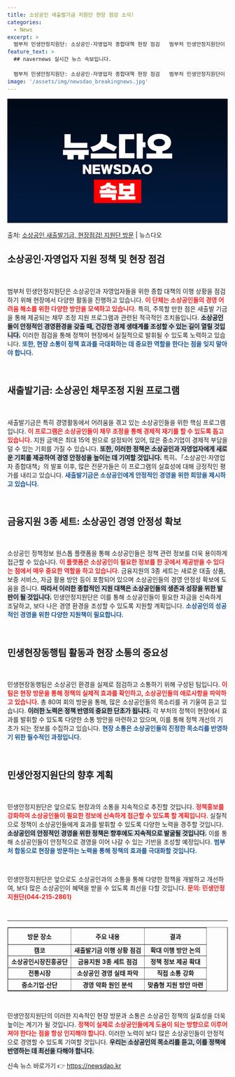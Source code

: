 ```yaml
---
title: 소상공인 새출발기금 지원단 현장 점검 소식!
categories:
  - News
excerpt: >
  범부처 민생안정지원단: 소상공인·자영업자 종합대책 현장 점검   범부처 민생안정지원단이 소상공인 및 자영업자…
feature_text: >
  ## navernews 실시간 뉴스 속보입니다.

  범부처 민생안정지원단: 소상공인·자영업자 종합대책 현장 점검   범부처 민생안정지원단이 소상공인 및 자영업자…
image: '/assets/img/newsdao_breakingnews.jpg'
---
```


![뉴스다오 속보](/assets/img/newsdao_breakingnews.jpg)

<p>출처: <a href="https://newsdao.kr/4828" rel="dofollow">소상공인 새출발기금, 현장점검! 지원단 방문</a> | 뉴스다오</p>

<h2 data-ke-size="size26">소상공인·자영업자 지원 정책 및 현장 점검</h2>

<p data-ke-size="size16">&nbsp;</p>

범부처 민생안정지원단은 소상공인과 자영업자들을 위한 종합 대책의 이행 상황을 점검하기 위해 현장에서 다양한 활동을 진행하고 있습니다. <b><span style="color: #ee2323;">이 단체는 소상공인들의 경영 어려움 해소를 위한 다양한 방안을 모색하고 있습니다.</span></b> 특히, 주목할 만한 점은 새출발 기금을 통해 제공되는 채무 조정 지원 프로그램과 관련된 적극적인 조치들입니다. <b><span style="background-color: #21538527;">소상공인들이 안정적인 경영환경을 갖출 때, 건강한 경제 생태계를 조성할 수 있는 길이 열릴 것입니다.</span></b> 이러한 점검을 통해 정책이 현장에서 실질적으로 발휘될 수 있도록 노력하고 있습니다. <b><span style="color: #1a5490;">또한, 현장 소통이 정책 효과를 극대화하는 데 중요한 역할을 한다는 점을 잊지 말아야 합니다.</span></b>

<p data-ke-size="size16">&nbsp;</p>

<h2 data-ke-size="size26">새출발기금: 소상공인 채무조정 지원 프로그램</h2>

<p data-ke-size="size16">&nbsp;</p>

새출발기금은 특히 경영활동에서 어려움을 겪고 있는 소상공인들을 위한 핵심 프로그램입니다. <b><span style="color: #ee2323;">이 프로그램은 소상공인들이 채무 조정을 통해 경제적 재기를 할 수 있도록 돕고 있습니다.</span></b> 지원 금액은 최대 15억 원으로 설정되어 있어, 많은 중소기업이 경제적 부담을 덜 수 있는 기회를 가질 수 있습니다. <b><span style="background-color: #21538527;">또한, 이러한 정책은 소상공인과 자영업자에게 새로운 기회를 제공하여 경영 안정성을 높이는 데 기여할 것입니다.</span></b> 특히、「소상공인·자영업자 종합대책」의 발표 이후, 많은 전문가들은 이 프로그램의 실효성에 대해 긍정적인 평가를 내리고 있습니다. <b><span style="color: #1a5490;">새출발기금은 소상공인에게 안정적인 경영을 위한 희망을 제시하고 있습니다.</span></b>

<p data-ke-size="size16">&nbsp;</p>

<h2 data-ke-size="size26">금융지원 3종 세트: 소상공인 경영 안정성 확보</h2>

<p data-ke-size="size16">&nbsp;</p>

소상공인 정책정보 원스톱 플랫폼을 통해 소상공인들은 정책 관련 정보를 더욱 용이하게 접근할 수 있습니다. <b><span style="color: #ee2323;">이 플랫폼은 소상공인이 필요한 정보를 한 곳에서 제공받을 수 있다는 점에서 매우 중요한 역할을 하고 있습니다.</span></b> 금융지원의 3종 세트는 새로운 대출 상품, 보증 서비스, 자금 활용 방안 등이 포함되어 있으며 소상공인들의 경영 안정성 확보에 도움을 줍니다. <b><span style="background-color: #21538527;">따라서 이러한 종합적인 지원 대책은 소상공인들의 생존과 성장을 위한 발판이 될 것입니다.</span></b> 민생안정지원단은 이를 통해 소상공인들이 필요한 자금을 신속하게 조달하고, 보다 나은 경영 환경을 조성할 수 있도록 지원할 계획입니다. <b><span style="color: #1a5490;">소상공인의 성공적인 경영을 위한 다양한 지원책이 필요합니다.</span></b>

<p data-ke-size="size16">&nbsp;</p>

<h2 data-ke-size="size26">민생현장동행팀 활동과 현장 소통의 중요성</h2>

<p data-ke-size="size16">&nbsp;</p>

민생현장동행팀은 소상공인 환경을 실제로 점검하고 소통하기 위해 구성된 팀입니다. <b><span style="color: #ee2323;">이 팀은 현장 방문을 통해 정책의 실제적 효과를 확인하고, 소상공인들의 애로사항을 파악하고 있습니다.</span></b> 총 80여 회의 방문을 통해, 많은 소상공인들의 목소리를 귀 기울여 듣고 있습니다. <b><span style="background-color: #21538527;">이러한 노력은 정책 반영의 중요한 단초가 됩니다.</span></b> 각 부처의 정책이 현장에서 효과를 발휘할 수 있도록 다양한 소통 방안을 마련하고 있으며, 이를 통해 정책 개선의 기초가 되는 정보를 수집하고 있습니다. <b><span style="color: #1a5490;">현장 소통은 소상공인들의 진정한 목소리를 반영하기 위한 필수적인 과정입니다.</span></b>

<p data-ke-size="size16">&nbsp;</p>

<h2 data-ke-size="size26">민생안정지원단의 향후 계획</h2>

<p data-ke-size="size16">&nbsp;</p>

민생안정지원단은 앞으로도 현장과의 소통을 지속적으로 추진할 것입니다. <b><span style="color: #ee2323;">정책홍보를 강화하여 소상공인들이 필요한 정보에 신속하게 접근할 수 있도록 할 계획입니다.</span></b> 실질적으로 정책이 소상공인들에게 효과를 발휘할 수 있도록 다양한 노력을 경주할 것입니다. <b><span style="background-color: #21538527;">소상공인의 안정적인 경영을 위한 정책은 향후에도 지속적으로 발굴될 것입니다.</span></b> 이를 통해 소상공인들이 안정적으로 경영을 이어 나갈 수 있는 기반을 조성할 예정입니다. <b><span style="color: #1a5490;">범부처 합동으로 현장을 방문하는 노력을 통해 정책의 효과를 극대화할 것입니다.</span></b>

<p data-ke-size="size16">&nbsp;</p>

민생안정지원단은 앞으로도 소상공인과의 소통을 통해 다양한 정책을 개발하고 개선하여, 보다 많은 소상공인이 혜택을 받을 수 있도록 최선을 다할 것입니다. <b><span style="color: #ee2323;">문의: 민생안정지원단(044-215-2861)</span></b>

<p data-ke-size="size16">&nbsp;</p>

<hr />

<table style="width: 100%; text-align: center; border-collapse: collapse;" border="1">
<tr>
<th style="text-align: center; height: 30px;"><b>방문 장소</b></th>
<th style="text-align: center; height: 30px;"><b>주요 내용</b></th>
<th style="text-align: center; height: 30px;"><b>결과</b></th>
</tr>
<tr>
<td style="text-align: center; height: 17px;"><b>캠코</b></td>
<td style="text-align: center; height: 17px;"><b>새출발기금 이행 상황 점검</b></td>
<td style="text-align: center; height: 17px;"><b>확대 이행 방안 논의</b></td>
</tr>
<tr>
<td style="text-align: center; height: 17px;"><b>소상공인시장진흥공단</b></td>
<td style="text-align: center; height: 17px;"><b>금융지원 3종 세트 점검</b></td>
<td style="text-align: center; height: 17px;"><b>정책 정보 제공 확대</b></td>
</tr>
<tr>
<td style="text-align: center; height: 17px;"><b>전통시장</b></td>
<td style="text-align: center; height: 17px;"><b>소상공인 경영 실태 파악</b></td>
<td style="text-align: center; height: 17px;"><b>직접 소통 강화</b></td>
</tr>
<tr>
<td style="text-align: center; height: 17px;"><b>중소기업·산단</b></td>
<td style="text-align: center; height: 17px;"><b>경영 악화 원인 분석</b></td>
<td style="text-align: center; height: 17px;"><b>맞춤형 지원 방안 마련</b></td>
</tr>
</table>

<p data-ke-size="size16">&nbsp;</p>

민생안정지원단의 이러한 지속적인 현장 방문과 소통은 소상공인 정책의 실효성을 더욱 높이는 계기가 될 것입니다. <b><span style="color: #ee2323;">정책이 실제로 소상공인들에게 도움이 되는 방향으로 이루어져야 한다는 점을 항상 인지해야 합니다.</span></b> 이러한 노력이 보다 많은 소상공인들이 안정적으로 경영할 수 있도록 기여할 것입니다. <b><span style="background-color: #21538527;">우리는 소상공인의 목소리를 듣고, 이를 정책에 반영하는 데 최선을 다해야 합니다.</span></b> 

신속 뉴스 바로가기 👉 <a href="https://newsdao.kr" rel="dofollow">https://newsdao.kr</a>


